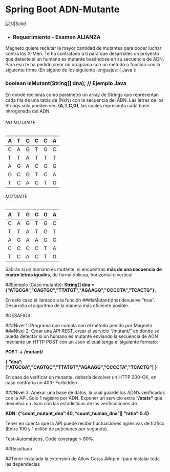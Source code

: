 # Spring Boot ADN-Mutante
![N|Solid](https://img.blogs.es/anexom/wp-content/uploads/2019/08/magneto-920x515.jpg)

- ### Requerimiento - Examen ALIANZA
Magneto quiere reclutar la mayor cantidad de mutantes para poder luchar contra los X-Men.
Te ha contratado a ti para que desarrolles un proyecto que detecte si un humano es mutante
basándose en su secuencia de ADN.
Para eso te ha pedido crear un programa con un método o función con la siguiente firma (En
alguno de los siguiente lenguajes: ( Java  ):
### boolean isMutant(String[] dna); // Ejemplo Java
En donde recibirás como parámetro un array de Strings que representan cada fila de una tabla
de (NxN) con la secuencia del ADN. Las letras de los Strings solo pueden ser: **(A,T,C,G)**, las
cuales representa cada base nitrogenada del ADN. 
###### NO MUTANTE

| A | T | G | C | G | A |
|---|---|---|---|---|---|
| C | A | G | T | G | C |
| T | T | A | T | T | T |
| A | G | A | C | G | G |
| G | C | G | T | C | A |
| T | C | A | C | T | G |

###### MUTANTE

| A | T | G | C | G | A |
|---|---|---|---|---|---|
| C | A | G | T | G | C |
| T | T | A | T | G | T |
| A | G | A | A | G | G |
| C | C | C | C | T | A |
| T | C | A | C | T | G |

Sabrás si un humano es mutante, si encuentras **más de una secuencia de cuatro letras
iguales**, de forma oblicua, horizontal o vertical.

##Ejemplo (Caso mutante):
**String[] dna = {"ATGCGA","CAGTGC","TTATGT","AGAAGG","CCCCTA","TCACTG"};**

En este caso el llamado a la función
###isMutant(dna) devuelve “true”.
Desarrolla el algoritmo de la manera más eficiente posible.

#DESAFIOS

###Nivel 1:
Programa que cumpla con el método pedido por Magneto. 
###Nivel 2:
Crear una API REST, crear el servicio “/mutant/” en donde se pueda detectar si un humano es
mutante enviando la secuencia de ADN mediante un HTTP POST con un Json el cual tenga el
siguiente formato: 

**POST → /mutant/**

**{
“dna”:["ATGCGA","CAGTGC","TTATGT","AGAAGG","CCCCTA","TCACTG"]
}**

En caso de verificar un mutante, debería devolver un HTTP 200-OK, en caso contrario un 403-
Forbidden 

###Nivel 3:
Anexar una base de datos, la cual guarde los ADN’s verificados con la API.
Solo 1 registro por ADN.
Exponer un servicio extra **“/stats”** que devuelva un Json con las estadísticas de las
verificaciones de

**ADN: {“count_mutant_dna”:40, “count_human_dna”:100: “ratio”:0.4}**

Tener en cuenta que la API puede recibir fluctuaciones agresivas de tráfico (Entre 100 y 1
millón de peticiones por segundo).

Test-Automáticos, Code coverage > 80%.


##Resultado

##Tener instalada la extension de Allow Corss
##npm i para instalar toda las dependecias

